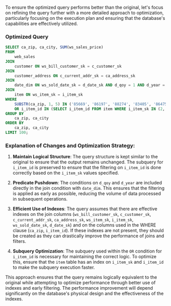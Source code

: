 To ensure the optimized query performs better than the original, let's focus on refining the query further with a more detailed approach to optimization, particularly focusing on the execution plan and ensuring that the database's capabilities are effectively utilized.

### Optimized Query
```sql
SELECT ca_zip, ca_city, SUM(ws_sales_price)
FROM 
    web_sales
JOIN 
    customer ON ws_bill_customer_sk = c_customer_sk
JOIN 
    customer_address ON c_current_addr_sk = ca_address_sk
JOIN 
    date_dim ON ws_sold_date_sk = d_date_sk AND d_qoy = 1 AND d_year = 2000
JOIN 
    item ON ws_item_sk = i_item_sk
WHERE 
    SUBSTR(ca_zip, 1, 5) IN ('85669', '86197', '88274', '83405', '86475', '85392', '85460', '80348', '81792')
    OR i_item_id IN (SELECT i_item_id FROM item WHERE i_item_sk IN (2, 3, 5, 7, 11, 13, 17, 19, 23, 29))
GROUP BY 
    ca_zip, ca_city
ORDER BY 
    ca_zip, ca_city
LIMIT 100;
```

### Explanation of Changes and Optimization Strategy:
1. **Maintain Logical Structure**: The query structure is kept similar to the original to ensure that the output remains unchanged. The subquery for `i_item_id` is preserved to ensure that the filtering on `i_item_id` is done correctly based on the `i_item_sk` values specified.

2. **Predicate Pushdown**: The conditions on `d_qoy` and `d_year` are included directly in the join condition with `date_dim`. This ensures that the filtering is applied as early as possible, reducing the volume of data processed in subsequent operations.

3. **Efficient Use of Indexes**: The query assumes that there are effective indexes on the join columns (`ws_bill_customer_sk`, `c_customer_sk`, `c_current_addr_sk`, `ca_address_sk`, `ws_item_sk`, `i_item_sk`, `ws_sold_date_sk`, `d_date_sk`) and on the columns used in the WHERE clause (`ca_zip`, `i_item_id`). If these indexes are not present, they should be created as they can drastically improve the performance of joins and filters.

4. **Subquery Optimization**: The subquery used within the `OR` condition for `i_item_id` is necessary for maintaining the correct logic. To optimize this, ensure that the `item` table has an index on `i_item_sk` and `i_item_id` to make the subquery execution faster.

This approach ensures that the query remains logically equivalent to the original while attempting to optimize performance through better use of indexes and early filtering. The performance improvement will depend significantly on the database's physical design and the effectiveness of the indexes.